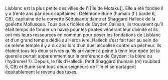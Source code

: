 Lisblanc est la plus petite des villes de l'[[Île de Motaku]]. Elle a été fondée il y a trente ans par deux capitaines : Délémone Burie (humain (f ) barde 6, CB), capitaine de la corvette Séduisante dame et Shaggard Halleck de la goélette Mollusque. Tous deux fidèles de Cayden Cailéan, ils trouvaient qu’il était temps de fonder un havre pour les pirates vénérant leur divinité et ils ont mis leurs ressources en commun pour poser les fondations de Lisblanc et d’un grand temple dédié au Héros ivre. Halleck s’est fait tuer au sein de ce même temple il y a dix ans lors d’un duel alcoolisé contre un pêcheur. Ils étaient tous les deux si ivres qu’ils arrivaient à peine à tenir leur épée (et la querelle portait apparemment sur la préférence de Cayden : la bière ou l’hydromel ?). Depuis, le fils d’Halleck, Petit Shaggard (humain (m) roublard 5, CB) et Burie sont tous deux seigneurs de l’île et se partagent équitablement le revenu des taxes.